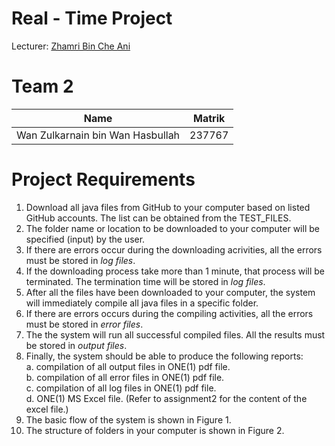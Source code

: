 # Real - Time Project
Lecturer: [Zhamri Bin Che Ani](https://github.com/zhamri)

# Team 2

| Name    | Matrik        |
| ------------- | -------------    |
| Wan Zulkarnain bin Wan Hasbullah | 237767 |

# Project Requirements

1. Download all java files from GitHub to your computer based on listed GitHub accounts. The list can be obtained from the TEST_FILES.
2. The folder name or location to be downloaded to your computer will be specified (input) by the user.
3. If there are errors occur during the downloading acrivities, all the errors must be stored in *log files*.
4. If the downloading process take more than 1 minute, that process will be terminated. The termination time will be stored in *log files*.
5. After all the files have been downloaded to your computer, the system will immediately compile all java files in a specific folder.
6. If there are errors occurs during the compiling activities, all the errors must be stored in *error files*.
7. The the system will run all successful compiled files. All the results must be stored in *output files*.
8. Finally, the system should be able to produce the following reports:  
   a. compilation of all output files in ONE(1) pdf file.  
   b. compilation of all error files in ONE(1) pdf file.  
   c. compilation of all log files in ONE(1) pdf file.  
   d. ONE(1) MS Excel file. (Refer to assignment2 for the content of the excel file.)  
9. The basic flow of the system is shown in Figure 1.
10. The structure of folders in your computer is shown in Figure 2.

